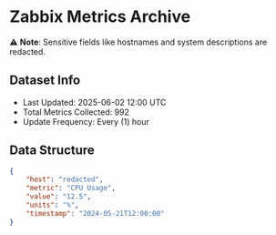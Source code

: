 # Zabbix Metrics Archive

⚠️ **Note**: Sensitive fields like hostnames and system descriptions are redacted.

## Dataset Info
- Last Updated: 2025-06-02 12:00 UTC
- Total Metrics Collected: 992
- Update Frequency: Every (1) hour

## Data Structure
```json
{
    "host": "redacted",
    "metric": "CPU Usage",
    "value": "12.5",
    "units": "%",
    "timestamp": "2024-05-21T12:00:00"
}
```
